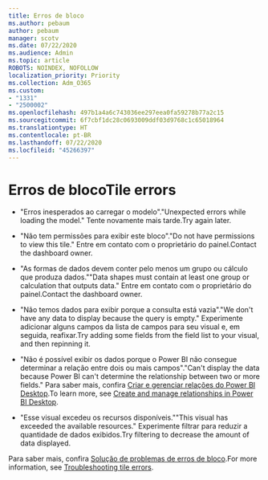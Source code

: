```yaml
---
title: Erros de bloco
ms.author: pebaum
author: pebaum
manager: scotv
ms.date: 07/22/2020
ms.audience: Admin
ms.topic: article
ROBOTS: NOINDEX, NOFOLLOW
localization_priority: Priority
ms.collection: Adm_O365
ms.custom:
- "1331"
- "2500002"
ms.openlocfilehash: 497b1a4a6c743036ee297eea0fa59278b77a2c15
ms.sourcegitcommit: 6f7cbf1dc28c0693009ddf03d9768c1c65018964
ms.translationtype: HT
ms.contentlocale: pt-BR
ms.lasthandoff: 07/22/2020
ms.locfileid: "45266397"
---
```

# <a name="tile-errors"></a><span data-ttu-id="61b4f-102">Erros de bloco</span><span class="sxs-lookup"><span data-stu-id="61b4f-102">Tile errors</span></span>

- <span data-ttu-id="61b4f-103">"Erros inesperados ao carregar o modelo".</span><span class="sxs-lookup"><span data-stu-id="61b4f-103">"Unexpected errors while loading the model."</span></span> <span data-ttu-id="61b4f-104">Tente novamente mais tarde.</span><span class="sxs-lookup"><span data-stu-id="61b4f-104">Try again later.</span></span>

- <span data-ttu-id="61b4f-105">"Não tem permissões para exibir este bloco".</span><span class="sxs-lookup"><span data-stu-id="61b4f-105">"Do not have permissions to view this tile."</span></span> <span data-ttu-id="61b4f-106">Entre em contato com o proprietário do painel.</span><span class="sxs-lookup"><span data-stu-id="61b4f-106">Contact the dashboard owner.</span></span>

- <span data-ttu-id="61b4f-107">"As formas de dados devem conter pelo menos um grupo ou cálculo que produza dados."</span><span class="sxs-lookup"><span data-stu-id="61b4f-107">"Data shapes must contain at least one group or calculation that outputs data."</span></span> <span data-ttu-id="61b4f-108">Entre em contato com o proprietário do painel.</span><span class="sxs-lookup"><span data-stu-id="61b4f-108">Contact the dashboard owner.</span></span>

- <span data-ttu-id="61b4f-109">"Não temos dados para exibir porque a consulta está vazia".</span><span class="sxs-lookup"><span data-stu-id="61b4f-109">"We don't have any data to display because the query is empty."</span></span> <span data-ttu-id="61b4f-110">Experimente adicionar alguns campos da lista de campos para seu visual e, em seguida, reafixar.</span><span class="sxs-lookup"><span data-stu-id="61b4f-110">Try adding some fields from the field list to your visual, and then repinning it.</span></span>

- <span data-ttu-id="61b4f-111">"Não é possível exibir os dados porque o Power BI não consegue determinar a relação entre dois ou mais campos".</span><span class="sxs-lookup"><span data-stu-id="61b4f-111">"Can't display the data because Power BI can't determine the relationship between two or more fields."</span></span> <span data-ttu-id="61b4f-112">Para saber mais, confira [Criar e gerenciar relações do Power BI Desktop](https://docs.microsoft.com/power-bi/desktop-create-and-manage-relationships).</span><span class="sxs-lookup"><span data-stu-id="61b4f-112">To learn more, see [Create and manage relationships in Power BI Desktop](https://docs.microsoft.com/power-bi/desktop-create-and-manage-relationships).</span></span>

- <span data-ttu-id="61b4f-113">"Esse visual excedeu os recursos disponíveis."</span><span class="sxs-lookup"><span data-stu-id="61b4f-113">"This visual has exceeded the available resources."</span></span> <span data-ttu-id="61b4f-114">Experimente filtrar para reduzir a quantidade de dados exibidos.</span><span class="sxs-lookup"><span data-stu-id="61b4f-114">Try filtering to decrease the amount of data displayed.</span></span>

<span data-ttu-id="61b4f-115">Para saber mais, confira [Solução de problemas de erros de bloco](https://docs.microsoft.com/power-bi/refresh-troubleshooting-tile-errors).</span><span class="sxs-lookup"><span data-stu-id="61b4f-115">For more information, see [Troubleshooting tile errors](https://docs.microsoft.com/power-bi/refresh-troubleshooting-tile-errors).</span></span>